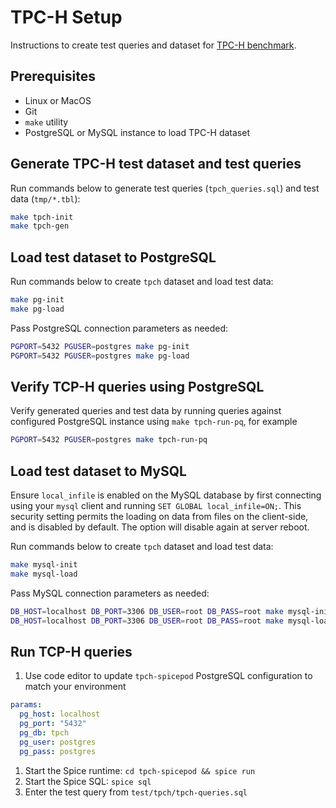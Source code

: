 # TPC-H Setup

Instructions to create test queries and dataset for [TPC-H benchmark](https://www.tpc.org/tpch/).

## Prerequisites

- Linux or MacOS
- Git
- `make` utility
- PostgreSQL or MySQL instance to load TPC-H dataset

## Generate TPC-H test dataset and test queries

Run commands below to generate test queries (`tpch_queries.sql`) and test data (`tmp/*.tbl`):

```bash
make tpch-init
make tpch-gen
```

## Load test dataset to PostgreSQL

Run commands below to create `tpch` dataset and load test data:

```bash
make pg-init
make pg-load
```

Pass PostgreSQL connection parameters as needed:

```bash
PGPORT=5432 PGUSER=postgres make pg-init
PGPORT=5432 PGUSER=postgres make pg-load
```

## Verify TCP-H queries using PostgreSQL

Verify generated queries and test data by running queries against configured PostgreSQL instance using `make tpch-run-pq`, for example

```bash
PGPORT=5432 PGUSER=postgres make tpch-run-pq
```

## Load test dataset to MySQL

Ensure `local_infile` is enabled on the MySQL database by first connecting using your `mysql` client and running `SET GLOBAL local_infile=ON;`. This security setting permits the loading on data from files on the client-side, and is disabled by default. The option will disable again at server reboot.

Run commands below to create `tpch` dataset and load test data:

```bash
make mysql-init
make mysql-load
```

Pass MySQL connection parameters as needed:

```bash
DB_HOST=localhost DB_PORT=3306 DB_USER=root DB_PASS=root make mysql-init
DB_HOST=localhost DB_PORT=3306 DB_USER=root DB_PASS=root make mysql-load
```

## Run TCP-H queries

1. Use code editor to update `tpch-spicepod` PostgreSQL configuration to match your environment

```yaml
params:
  pg_host: localhost
  pg_port: "5432"
  pg_db: tpch
  pg_user: postgres
  pg_pass: postgres
```

1. Start the Spice runtime: `cd tpch-spicepod && spice run`
1. Start the Spice SQL: `spice sql`
1. Enter the test query from `test/tpch/tpch-queries.sql`
